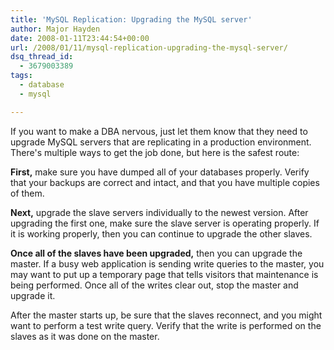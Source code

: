 ```yaml
---
title: 'MySQL Replication: Upgrading the MySQL server'
author: Major Hayden
date: 2008-01-11T23:44:54+00:00
url: /2008/01/11/mysql-replication-upgrading-the-mysql-server/
dsq_thread_id:
  - 3679003389
tags:
  - database
  - mysql

---
```

If you want to make a DBA nervous, just let them know that they need to upgrade MySQL servers that are replicating in a production environment. There's multiple ways to get the job done, but here is the safest route:

**First,** make sure you have dumped all of your databases properly. Verify that your backups are correct and intact, and that you have multiple copies of them.

**Next,** upgrade the slave servers individually to the newest version. After upgrading the first one, make sure the slave server is operating properly. If it is working properly, then you can continue to upgrade the other slaves.

**Once all of the slaves have been upgraded,** then you can upgrade the master. If a busy web application is sending write queries to the master, you may want to put up a temporary page that tells visitors that maintenance is being performed. Once all of the writes clear out, stop the master and upgrade it.

After the master starts up, be sure that the slaves reconnect, and you might want to perform a test write query. Verify that the write is performed on the slaves as it was done on the master.
